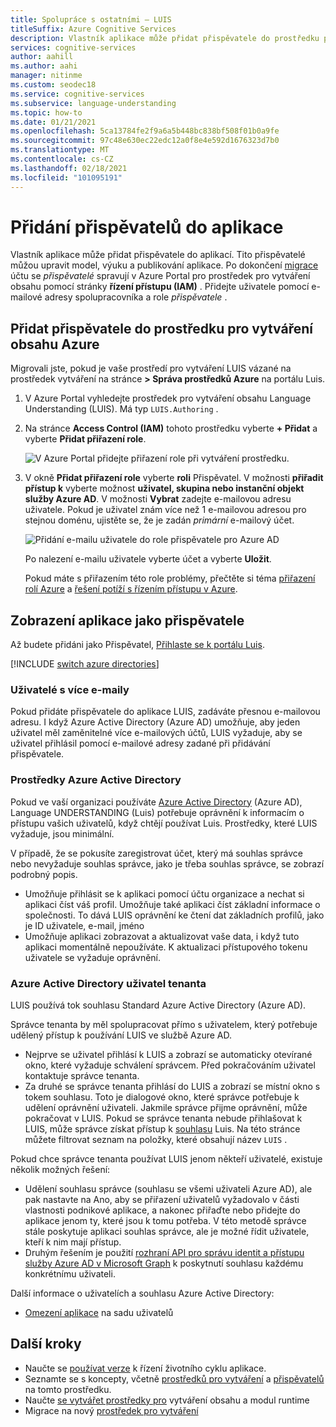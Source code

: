 ```yaml
---
title: Spolupráce s ostatními – LUIS
titleSuffix: Azure Cognitive Services
description: Vlastník aplikace může přidat přispěvatele do prostředku pro vytváření obsahu. Tito přispěvatelé můžou upravit model, výuku a publikování aplikace.
services: cognitive-services
author: aahill
ms.author: aahi
manager: nitinme
ms.custom: seodec18
ms.service: cognitive-services
ms.subservice: language-understanding
ms.topic: how-to
ms.date: 01/21/2021
ms.openlocfilehash: 5ca13784fe2f9a6a5b448bc838bf508f01b0a9fe
ms.sourcegitcommit: 97c48e630ec22edc12a0f8e4e592d1676323d7b0
ms.translationtype: MT
ms.contentlocale: cs-CZ
ms.lasthandoff: 02/18/2021
ms.locfileid: "101095191"
---
```

# <a name="add-contributors-to-your-app"></a>Přidání přispěvatelů do aplikace

Vlastník aplikace může přidat přispěvatele do aplikací. Tito přispěvatelé můžou upravit model, výuku a publikování aplikace. Po dokončení [migrace](luis-migration-authoring.md) účtu se _přispěvatelé_ spravují v Azure Portal pro prostředek pro vytváření obsahu pomocí stránky **řízení přístupu (IAM)** . Přidejte uživatele pomocí e-mailové adresy spolupracovníka a role _přispěvatele_ .

## <a name="add-contributor-to-azure-authoring-resource"></a>Přidat přispěvatele do prostředku pro vytváření obsahu Azure

Migrovali jste, pokud je vaše prostředí pro vytváření LUIS vázané na prostředek vytváření na stránce **> Správa prostředků Azure** na portálu Luis.

1. V Azure Portal vyhledejte prostředek pro vytváření obsahu Language Understanding (LUIS). Má typ `LUIS.Authoring` .
1. Na stránce **Access Control (IAM)** tohoto prostředku vyberte **+ Přidat** a vyberte **Přidat přiřazení role**.

    ![V Azure Portal přidejte přiřazení role při vytváření prostředku.](./media/luis-how-to-collaborate/authoring-resource-access-control-add-role.png)

1. V okně **Přidat přiřazení role** vyberte **roli** Přispěvatel. V možnosti **přiřadit přístup k** vyberte možnost **uživatel, skupina nebo instanční objekt služby Azure AD**. V možnosti **Vybrat** zadejte e-mailovou adresu uživatele. Pokud je uživatel znám více než 1 e-mailovou adresou pro stejnou doménu, ujistěte se, že je zadán _primární_ e-mailový účet.

    ![Přidání e-mailu uživatele do role přispěvatele pro Azure AD](./media/luis-how-to-collaborate/add-role-assignment-for-contributor.png)

    Po nalezení e-mailu uživatele vyberte účet a vyberte **Uložit**.

    Pokud máte s přiřazením této role problémy, přečtěte si téma [přiřazení rolí Azure](../../role-based-access-control/role-assignments-portal.md) a [řešení potíží s řízením přístupu v Azure](../../role-based-access-control/troubleshooting.md#problems-with-azure-role-assignments).

## <a name="view-the-app-as-a-contributor"></a>Zobrazení aplikace jako přispěvatele

Až budete přidáni jako Přispěvatel, [Přihlaste se k portálu Luis](sign-in-luis-portal.md).

[!INCLUDE [switch azure directories](includes/switch-azure-directories.md)]

### <a name="users-with-multiple-emails"></a>Uživatelé s více e-maily

Pokud přidáte přispěvatele do aplikace LUIS, zadáváte přesnou e-mailovou adresu. I když Azure Active Directory (Azure AD) umožňuje, aby jeden uživatel měl zaměnitelné více e-mailových účtů, LUIS vyžaduje, aby se uživatel přihlásil pomocí e-mailové adresy zadané při přidávání přispěvatele.

<a name="owner-and-collaborators"></a>

### <a name="azure-active-directory-resources"></a>Prostředky Azure Active Directory

Pokud ve vaší organizaci používáte [Azure Active Directory](../../active-directory/index.yml) (Azure AD), Language UNDERSTANDING (Luis) potřebuje oprávnění k informacím o přístupu vašich uživatelů, když chtějí používat Luis. Prostředky, které LUIS vyžaduje, jsou minimální.

V případě, že se pokusíte zaregistrovat účet, který má souhlas správce nebo nevyžaduje souhlas správce, jako je třeba souhlas správce, se zobrazí podrobný popis.

* Umožňuje přihlásit se k aplikaci pomocí účtu organizace a nechat si aplikaci číst váš profil. Umožňuje také aplikaci číst základní informace o společnosti. To dává LUIS oprávnění ke čtení dat základních profilů, jako je ID uživatele, e-mail, jméno
* Umožňuje aplikaci zobrazovat a aktualizovat vaše data, i když tuto aplikaci momentálně nepoužíváte. K aktualizaci přístupového tokenu uživatele se vyžaduje oprávnění.


### <a name="azure-active-directory-tenant-user"></a>Azure Active Directory uživatel tenanta

LUIS používá tok souhlasu Standard Azure Active Directory (Azure AD).

Správce tenanta by měl spolupracovat přímo s uživatelem, který potřebuje udělený přístup k používání LUIS ve službě Azure AD.

* Nejprve se uživatel přihlásí k LUIS a zobrazí se automaticky otevírané okno, které vyžaduje schválení správcem. Před pokračováním uživatel kontaktuje správce tenanta.
* Za druhé se správce tenanta přihlásí do LUIS a zobrazí se místní okno s tokem souhlasu. Toto je dialogové okno, které správce potřebuje k udělení oprávnění uživateli. Jakmile správce přijme oprávnění, může pokračovat v LUIS. Pokud se správce tenanta nebude přihlašovat k LUIS, může správce získat přístup k [souhlasu](https://account.activedirectory.windowsazure.com/r#/applications) Luis. Na této stránce můžete filtrovat seznam na položky, které obsahují název `LUIS` .

Pokud chce správce tenanta používat LUIS jenom někteří uživatelé, existuje několik možných řešení:
* Udělení souhlasu správce (souhlasu se všemi uživateli Azure AD), ale pak nastavte na Ano, aby se přiřazení uživatelů vyžadovalo v části vlastnosti podnikové aplikace, a nakonec přiřaďte nebo přidejte do aplikace jenom ty, které jsou k tomu potřeba. V této metodě správce stále poskytuje aplikaci souhlas správce, ale je možné řídit uživatele, kteří k nim mají přístup.
* Druhým řešením je použití [rozhraní API pro správu identit a přístupu služby Azure AD v Microsoft Graph](/graph/azuread-identity-access-management-concept-overview) k poskytnutí souhlasu každému konkrétnímu uživateli.

Další informace o uživatelích a souhlasu Azure Active Directory:
* [Omezení aplikace](../../active-directory/develop/howto-restrict-your-app-to-a-set-of-users.md) na sadu uživatelů

## <a name="next-steps"></a>Další kroky

* Naučte se [používat verze](luis-how-to-manage-versions.md) k řízení životního cyklu aplikace.
* Seznamte se s koncepty, včetně [prostředků pro vytváření](luis-how-to-azure-subscription.md#authoring-key) a [přispěvatelů](luis-how-to-azure-subscription.md#contributions-from-other-authors) na tomto prostředku.
* Naučte [se vytvářet prostředky pro](luis-how-to-azure-subscription.md) vytváření obsahu a modul runtime
* Migrace na nový [prostředek pro vytváření](luis-migration-authoring.md)